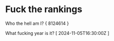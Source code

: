# Fuck the rankings

Who the hell am I?
{ 8124614 }

What fucking year is it?
[ 2024-11-05T16:30:00Z ]
